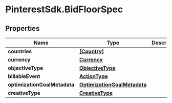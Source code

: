 # PinterestSdk.BidFloorSpec

## Properties

Name | Type | Description | Notes
------------ | ------------- | ------------- | -------------
**countries** | [**[Country]**](Country.md) |  | [optional] 
**currency** | [**Currency**](Currency.md) |  | 
**objectiveType** | [**ObjectiveType**](ObjectiveType.md) |  | [optional] 
**billableEvent** | [**ActionType**](ActionType.md) |  | 
**optimizationGoalMetadata** | [**OptimizationGoalMetadata**](OptimizationGoalMetadata.md) |  | [optional] 
**creativeType** | [**CreativeType**](CreativeType.md) |  | [optional] 


